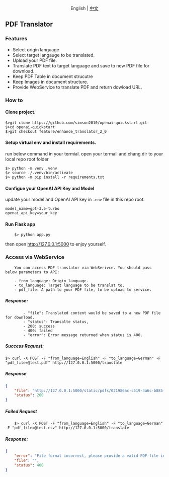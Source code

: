 <p align="center">
    <br> English | <a href="README-webui-CN.md">中文</a>
</p>

## PDF Translator

### Features
  - Select origin language
  - Select target langauge to be translated.
  - Upload your PDF file.
  - Translate PDF text to target language and save to new PDF file for download.
  - Keep PDF Table in document strucutre 
  - Keep Images in document structure. 
  - Provide WebService to translate PDF and return dowload URL.

### How to

#### Clone project. 

```shell
$>git clone https://github.com/simson2010/openai-quickstart.git
$>cd openai-quickstart
$>git checkout feature/enhance_translator_2_0
```

#### Setup virtual env and install requirements.
       
 run below command in your termial. open your termail and chang dir to your local repo root folder

```shell
$> python -m venv .venv 
$> source ./.venv/bin/activate
$> python -m pip install -r requirements.txt
```

#### Configue your OpenAI API Key and Model

update your model and OpenAI API key in `.env` file in this repo root.

```shell
model_name=gpt-3.5-turbo
openai_api_key=your_key
``` 

#### Run Flask app

```shell
    $> python app.py
```
then open http://127.0.0.1:5000 to enjoy yourself.

### Access via WebService

        You can access PDF translator via WebSerivce. You should pass below parameters to API: 

        - from_language: Origin language.
        - to_language: Target language to be translat to.
        - pdf_file: A path to your PDF file, to be upload to service. 

##### Response: 

            - "file": Translated content would be saved to a new PDF file for download.
            - "status": Transalte status, 
            - 200: success 
            - 400: failed
            - "error": Error message returned when status is 400.

##### Success Request:
```shell
$> curl -X POST -F "from_language=English" -F "to_language=German" -F "pdf_file=@test.pdf" http://127.0.0.1:5000/translate

```

##### Response

```JSON
{
    "file": "http://127.0.0.1:5000/static/pdfs/021986ac-c519-4a6c-b885-31845219f6ca_resultbook.pdf",
    "status": 200
}
```

##### Failed Request

```shell
    $> curl -X POST -F "from_language=English" -F "to_language=German" -F "pdf_file=@test.csv" http://127.0.0.1:5000/translate

```

##### Response:

```JSON
{
    "error": "File format incorrect, please provide a valid PDF file instead.",
    "file": "",
    "status": 400
}
``` 
